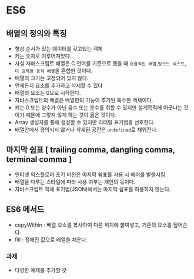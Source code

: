 # ES6

## 배열의 정의와 특징
- 항상 순서가 있는 데이터를 갖고있는 객체
- 키는 숫자로 이루어져있다.
- 사실 자바스크립트 배열은 C 언어를 기준으로 했을 때 `효율적인 배열`,`링크드 리스트`, `더 강력한 동적 배열`을 혼합한 것이다.
- 배열의 크기는 고정되어 있지 않다.
- 언제든지 요소를 추가하고 삭제할 수 있다
- 배열의 요소는 0으로 시작한다.
- 자바스크립트의 배열은 배열만의 기능이 추가된 특수한 객체이다.
- 키는 0 또는 양수가 아닌 음수 또는 분수를 취할 수 있지만 설계목적에 어긋나는 것이기 때문에 그렇지 않게 하는 것이 옳은 것이다.
- Array 생성자를 통해 생성할 수 있지만 리터럴 표기법을 선호한다.
- 배열안에서 정의되지 않거나 삭제된 공간은 `undefined`로 채워진다.

## 마지막 쉼표 [ trailing comma, dangling comma, terminal comma ]
- 인터넷 익스플로러 초기 버전은 마지막 쉼표를 사용 시 에러를 발생시킴
- 배열을 다루는 스타일에 따라 사용 여부는 개인의 몫이다.
- 자바스크립트 객체 표기법(JSON)에서는 마지막 쉼표를 허용하지 않는다.

## ES6 메서드

- copyWithin : 배열 요소를 복사하여 다른 위치에 붙여넣고, 기존의 요소를 덮어쓴다.
- fill : 정해진 값으로 배열을 채운다.

### 과제
- 다양한 예제를 추가할 것